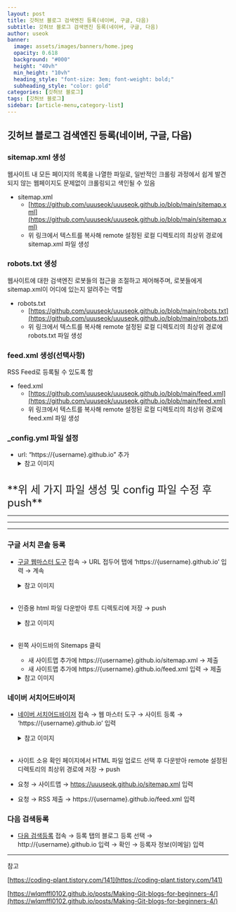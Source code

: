 ```yaml
---
layout: post
title: 깃허브 블로그 검색엔진 등록(네이버, 구글, 다음)
subtitle: 깃허브 블로그 검색엔진 등록(네이버, 구글, 다음)
author: useok
banner:
  image: assets/images/banners/home.jpeg
  opacity: 0.618
  background: "#000"
  height: "40vh"
  min_height: "10vh"
  heading_style: "font-size: 3em; font-weight: bold;"
  subheading_style: "color: gold"
categories: [깃허브 블로그]
tags: [깃허브 블로그]
sidebar: [article-menu,category-list] 
---
```

## 깃허브 블로그 검색엔진 등록(네이버, 구글, 다음)

### sitemap.xml 생성

웹사이트 내 모든 페이지의 목록을 나열한 파일로, 일반적인 크롤링 과정에서 쉽게 발견되지 않는 웹페이지도 문제없이 크롤링되고 색인될 수 있음

- sitemap.xml
    - [https://github.com/uuuseok/uuuseok.github.io/blob/main/sitemap.xml](https://github.com/uuuseok/uuuseok.github.io/blob/main/sitemap.xml)
    - 위 링크에서 텍스트를 복사해 remote 설정된 로컬 디렉토리의 최상위 경로에 sitemap.xml 파일 생성


        
    

### robots.txt 생성

웹사이트에 대한 검색엔진 로봇들의 접근을 조절하고 제어해주며, 로봇들에게 sitemap.xml이 어디에 있는지 알려주는 역할

- robots.txt
    - [https://github.com/uuuseok/uuuseok.github.io/blob/main/robots.txt](https://github.com/uuuseok/uuuseok.github.io/blob/main/robots.txt)
    - 위 링크에서 텍스트를 복사해 remote 설정된 로컬 디렉토리의 최상위 경로에 robots.txt 파일 생성
        

        

### feed.xml 생성(선택사항)

RSS Feed로 등록될 수 있도록 함

- feed.xml
    - [https://github.com/uuuseok/uuuseok.github.io/blob/main/feed.xml](https://github.com/uuuseok/uuuseok.github.io/blob/main/feed.xml)
    - 위 링크에서 텍스트를 복사해 remote 설정된 로컬 디렉토리의 최상위 경로에 feed.xml 파일 생성

        

### _config.yml 파일 설정

- url: “https://{username}.github.io” 추가
  <details>
  <summary>참고 이미지</summary>
  <div markdown="1">
  ![image](https://user-images.githubusercontent.com/118060948/212578421-3485a006-6bb6-4eb2-ba66-16dcbee91099.png)
  </div>
  </details><br>


<span style="font-size:1.5rem;">
**위 세 가지 파일 생성 및 config 파일 수정 후 push**
</span>


---
---
---

### 구글 서치 콘솔 등록

- [구글 웹마스터 도구](https://search.google.com/search-console) 접속 → URL 접두어 탭에 ‘https://{username}.github.io’ 입력 → 계속
  <details>
  <summary>참고 이미지</summary>
  <div markdown="1">
  ![Untitled](/assets/images/postImages/2023-01-16-깃허브 블로그 검색엔진 등록(네이버, 구글, 다음)/Untitled.png)
  </div>
  </details><br>

- 인증용 html 파일 다운받아 루트 디렉토리에 저장 → push
  <details>
  <summary>참고 이미지</summary>
  <div markdown="1">
  ![Untitled](/assets/images/postImages/2023-01-16-깃허브 블로그 검색엔진 등록(네이버, 구글, 다음)/Untitled 1.png)
  </div>
  </details><br>



- 왼쪽 사이드바의 Sitemaps 클릭
  - 새 사이트맵 추가에 https://{username}.github.io/sitemap.xml → 제출
  - 새 사이트맵 추가에 https://{username}.github.io/feed.xml 입력 → 제출
  <details>
  <summary>참고 이미지</summary>
  <div markdown="1">
  ![Untitled](/assets/images/postImages/2023-01-16-깃허브 블로그 검색엔진 등록(네이버, 구글, 다음)/Untitled 2.png)
  </div>
  </details>  



        

### 네이버 서치어드바이저

- [네이버 서치어드바이저](https://searchadvisor.naver.com/) 접속 → 웹 마스터 도구 → 사이트 등록 → ‘https://{username}.github.io’ 입력
  <details>
  <summary>참고 이미지</summary>
  <div markdown="1">
  ![Untitled](/assets/images/postImages/2023-01-16-깃허브 블로그 검색엔진 등록(네이버, 구글, 다음)/Untitled 3.png)
  </div>
  </details><br>


        
- 사이트 소유 확인 페이지에서 HTML 파일 업로드 선택 후 다운받아 remote 설정된 디렉토리의 최상위 경로에 저장 → push


- 요청 → 사이트맵 → https://uuuseok.github.io/sitemap.xml 입력
- 요청 → RSS 제출 → https://{username}.github.io/feed.xml 입력

### 다음 검색등록

- [다음 검색등록](https://register.search.daum.net/index.daum) 접속 → 등록 탭의 블로그 등록 선택 → http://{username}.github.io 입력 → 확인 → 등록자 정보(이메일) 입력


---

참고

[https://coding-plant.tistory.com/141](https://coding-plant.tistory.com/141)

[https://wlqmffl0102.github.io/posts/Making-Git-blogs-for-beginners-4/](https://wlqmffl0102.github.io/posts/Making-Git-blogs-for-beginners-4/)